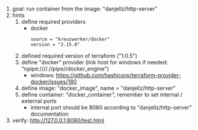 1. goal: run container from the image: "danjellz/http-server"
1. hints
    1. define required providers
        * docker
            ```
            source = "kreuzwerker/docker"
            version = "2.15.0"
            ```
    1. defined required version of terraform ("1.0.5")
    1. define "docker" provider (link host for windows if needed: "npipe:////.//pipe//docker_engine")
        * windows: https://github.com/hashicorp/terraform-provider-docker/issues/180
    1. define image: "docker_image", name = "danjellz/http-server"
    1. define container: "docker_container", remember to set internal / external ports
        * internal port should be 8080 according to "danjellz/http-server" documentation
1. verify: http://127.0.0.1:8080/test.html